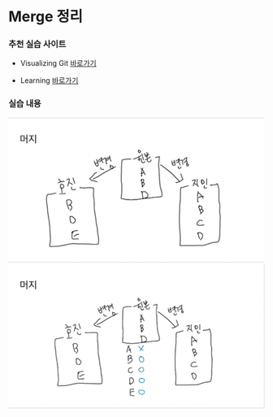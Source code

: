 # Merge 정리

### 추천 실습 사이트

- Visualizing Git
  [바로가기](https://git-school.github.io/visualizing-git/)

- Learning
  [바로가기](https://learngitbranching.js.org/?locale=ko)

### 실습 내용

![merge1](./merge1.png)
![merge2](./merge2.png)
